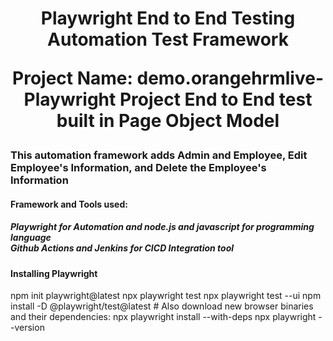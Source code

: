 <h1 align="center"> Playwright End to End Testing Automation Test Framework

Project Name: demo.orangehrmlive-Playwright Project End to End test built in Page Object Model</h1>

<h3> This automation framework adds Admin and Employee, Edit Employee's Information, and Delete the Employee's Information</h3>

<h4> <b> </b>Framework and Tools used: </b> </h4>
<h5> Playwright for Automation and node.js and javascript for programming language
<br> Github Actions and Jenkins for CICD Integration tool </br> </h5>

<h4> Installing Playwright </h4>
npm init playwright@latest
npx playwright test
npx playwright test --ui
npm install -D @playwright/test@latest
# Also download new browser binaries and their dependencies:
npx playwright install --with-deps
npx playwright --version

